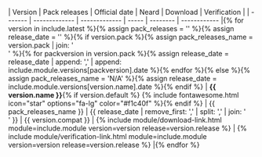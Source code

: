 | Version | Pack releases | Official date | Neard | Download | Verification |
| ------- | ------------- | ------------- | ----- | -------- | ------------ |{% for version in include.latest %}{% assign pack_releases = '' %}{% assign release_date = '' %}{% if version.pack %}{% assign pack_releases_name = version.pack | join: '<br />' %}{% for packversion in version.pack %}{% assign release_date = release_date | append: ',' | append: include.module.versions[packversion].date %}{% endfor %}{% else %}{% assign pack_releases_name = 'N/A' %}{% assign release_date = include.module.versions[version.name].date %}{% endif %}
| **{{ version.name }}**{% if version.default %} {% include fontawesome.html icon="star" options="fa-lg" color="#f1c40f" %}{% endif %} | {{ pack_releases_name }} | {{ release_date | remove_first: ',' | split: ',' | join: '<br />' }} | {{ version.compat }} | {% include module/download-link.html module=include.module version=version release=version.release %} | {% include module/verification-link.html module=include.module version=version release=version.release %} |{% endfor %}